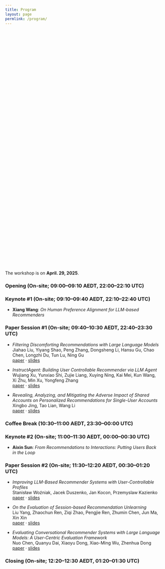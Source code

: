 ```yaml
---
title: Program
layout: page
permlink: /program/
---
```


<link rel="stylesheet" href="../style.css">

<div style="text-align: center; margin-top: 3ex; margin-bottom: 3ex; position: relative; width: 100%; height: 750px; background-image: url('Schedule.png'); background-size: cover; background-position: center;">
</div>

The workshop is on **April. 29, 2025**.

### Opening (On-site; 09:00–09:10 AEDT, **22:00–22:10 UTC**)

### Keynote #1 (On-site; 09:10–09:40 AEDT, **22:10–22:40 UTC**)

* **Xiang Wang**: *On Human Preference Alignment for LLM-based Recommenders*

### Paper Session #1 (On-site; 09:40–10:30 AEDT, **22:40–23:30 UTC**)

* *Filtering Discomforting Recommendations with Large Language Models*  
  Jiahao Liu, Yiyang Shao, Peng Zhang, Dongsheng Li, Hansu Gu, Chao Chen, Longzhi Du, Tun Lu, Ning Gu  
  [paper](3_Filtering_Discomforting_Reco.pdf) · [slides](3_slides.pdf)
  
* *InstructAgent: Building User Controllable Recommender via LLM Agent*  
  Wujiang Xu, Yunxiao Shi, Zujie Liang, Xuying Ning, Kai Mei, Kun Wang, Xi Zhu, Min Xu, Yongfeng Zhang  
  [paper](6_InstructAgent_Building_User_.pdf) · [slides](#)
  
* *Revealing, Analyzing, and Mitigating the Adverse Impact of Shared Accounts on Personalized Recommendations for Single-User Accounts*  
  Xingbo Jing, Tao Lian, Wang Li  
  [paper](11_Revealing_Analyzing_and_Mit.pdf) · [slides](11_slides.pdf)

### Coffee Break (10:30–11:00 AEDT, **23:30–00:00 UTC**)

### Keynote #2 (On-site; 11:00–11:30 AEDT, **00:00–00:30 UTC**)

* **Aixin Sun**: *From Recommendations to Interactions: Putting Users Back in the Loop*

### Paper Session #2 (On-site; 11:30–12:20 AEDT, **00:30–01:20 UTC**)

* *Improving LLM-Based Recommender Systems with User-Controllable Profiles*  
  Stanisław Woźniak, Jacek Duszenko, Jan Kocon, Przemyslaw Kazienko  
  [paper](12_Improving_LLM_Based_Recomme.pdf) · [slides](12_slides.pdf)

* *On the Evaluation of Session-based Recommendation Unlearning*  
  Liu Yang, Zhaochun Ren, Ziqi Zhao, Pengjie Ren, Zhumin Chen, Jun Ma, Xin Xin  
  [paper](15_On_the_Evaluation_of_Sessio.pdf) · [slides](15_slides.pdf)

* *Evaluating Conversational Recommender Systems with Large Language Models: A User-Centric Evaluation Framework*  
  Nuo Chen, Quanyu Dai, Xiaoyu Dong, Xiao-Ming Wu, Zhenhua Dong  
  [paper](16_Evaluating_Conversational_R.pdf) · [slides](16_slides.pdf)

### Closing (On-site; 12:20–12:30 AEDT, **01:20–01:30 UTC**)
